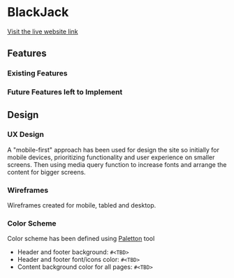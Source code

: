 # BlackJack

[Visit the live website link](https://claudiosarto.github.io/blackjack/index.html)

## Features

### Existing Features

### Future Features left to Implement

## Design  

### UX Design  
A "mobile-first" approach has been used for design the site so initially for mobile devices, prioritizing functionality and user experience on smaller screens. Then using media query function to increase fonts and arrange the content for bigger screens. 

### Wireframes
Wireframes created for mobile, tabled and desktop.

### Color Scheme

Color scheme has been defined using [Paletton](https://paletton.com/) tool

- Header and footer background: `#<TBD>`
- Header and footer font/icons color: `#<TBD>`
- Content background color for all pages: `#<TBD>` 
